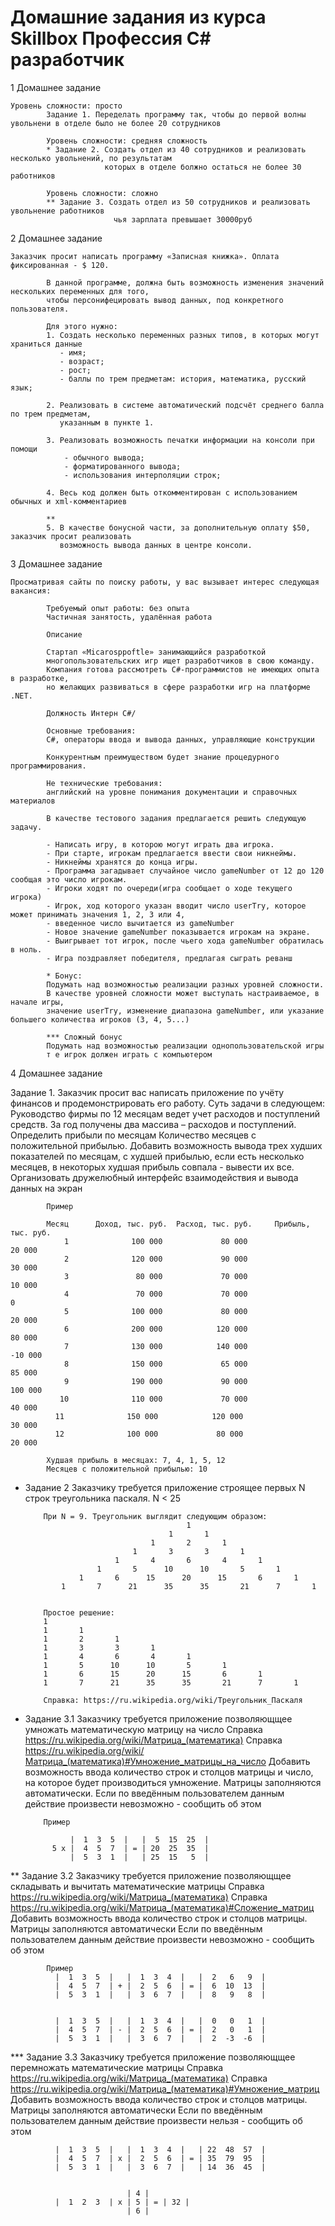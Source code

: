 # Домашние задания из курса Skillbox Профессия С# разработчик 
1 Домашнее задание
            
    Уровень сложности: просто
            Задание 1. Переделать программу так, чтобы до первой волны увольнени в отделе было не более 20 сотрудников

            Уровень сложности: средняя сложность
            * Задание 2. Создать отдел из 40 сотрудников и реализовать несколько увольнений, по результатам
                         которых в отделе болжно остаться не более 30 работников

            Уровень сложности: сложно
            ** Задание 3. Создать отдел из 50 сотрудников и реализовать увольнение работников
                           чья зарплата превышает 30000руб

2 Домашнее задание

    Заказчик просит написать программу «Записная книжка». Оплата фиксированная - $ 120.

            В данной программе, должна быть возможность изменения значений нескольких переменных для того,
            чтобы персонифецировать вывод данных, под конкретного пользователя.

            Для этого нужно: 
            1. Создать несколько переменных разных типов, в которых могут храниться данные
               - имя;
               - возраст;
               - рост;
               - баллы по трем предметам: история, математика, русский язык;

            2. Реализовать в системе автоматический подсчёт среднего балла по трем предметам, 
               указанным в пункте 1.

            3. Реализовать возможность печатки информации на консоли при помощи 
                - обычного вывода;
                - форматированного вывода;
                - использования интерполяции строк;

            4. Весь код должен быть откомментирован с использованием обычных и хml-комментариев

            **
            5. В качестве бонусной части, за дополнительную оплату $50, заказчик просит реализовать 
               возможность вывода данных в центре консоли.
               
3 Домашнее задание

    Просматривая сайты по поиску работы, у вас вызывает интерес следующая вакансия:

            Требуемый опыт работы: без опыта
            Частичная занятость, удалённая работа
            
            Описание 
            
            Стартап «Micarosppoftle» занимающийся разработкой
            многопользовательских игр ищет разработчиков в свою команду.
            Компания готова рассмотреть C#-программистов не имеющих опыта в разработке, 
            но желающих развиваться в сфере разработки игр на платформе .NET.
            
            Должность Интерн C#/
            
            Основные требования:
            C#, операторы ввода и вывода данных, управляющие конструкции 
             
            Конкурентным преимуществом будет знание процедурного программирования.
            
            Не технические требования: 
            английский на уровне понимания документации и справочных материалов
           
            В качестве тестового задания предлагается решить следующую задачу.
            
            - Написать игру, в которою могут играть два игрока.
            - При старте, игрокам предлагается ввести свои никнеймы.
            - Никнеймы хранятся до конца игры.
            - Программа загадывает случайное число gameNumber от 12 до 120 сообщая это число игрокам.
            - Игроки ходят по очереди(игра сообщает о ходе текущего игрока)
            - Игрок, ход которого указан вводит число userTry, которое может принимать значения 1, 2, 3 или 4,
            - введенное число вычитается из gameNumber
            - Новое значение gameNumber показывается игрокам на экране.
            - Выигрывает тот игрок, после чьего хода gameNumber обратилась в ноль.
            - Игра поздравляет победителя, предлагая сыграть реванш
             
            * Бонус:
            Подумать над возможностью реализации разных уровней сложности.
            В качестве уровней сложности может выступать настраиваемое, в начале игры,
            значение userTry, изменение диапазона gameNumber, или указание большего количества игроков (3, 4, 5...)

            *** Сложный бонус
            Подумать над возможностью реализации однопользовательской игры
            т е игрок должен играть с компьютером
            
4 Домашнее задание

  Задание 1.
            Заказчик просит вас написать приложение по учёту финансов
            и продемонстрировать его работу.
            Суть задачи в следующем: 
            Руководство фирмы по 12 месяцам ведет учет расходов и поступлений средств. 
            За год получены два массива – расходов и поступлений.
            Определить прибыли по месяцам
            Количество месяцев с положительной прибылью.
            Добавить возможность вывода трех худших показателей по месяцам, с худшей прибылью, 
            если есть несколько месяцев, в некоторых худшая прибыль совпала - вывести их все.
            Организовать дружелюбный интерфейс взаимодействия и вывода данных на экран

            Пример
                   
            Месяц      Доход, тыс. руб.  Расход, тыс. руб.     Прибыль, тыс. руб.
                1              100 000             80 000                 20 000
                2              120 000             90 000                 30 000
                3               80 000             70 000                 10 000
                4               70 000             70 000                      0
                5              100 000             80 000                 20 000
                6              200 000            120 000                 80 000
                7              130 000            140 000                -10 000
                8              150 000             65 000                 85 000
                9              190 000             90 000                100 000
               10              110 000             70 000                 40 000
              11              150 000            120 000                 30 000
              12              100 000             80 000                 20 000
             
            Худшая прибыль в месяцах: 7, 4, 1, 5, 12
            Месяцев с положительной прибылью: 10

  * Задание 2
            Заказчику требуется приложение строящее первых N строк треугольника паскаля. N < 25
            
            При N = 9. Треугольник выглядит следующим образом:
                                            1
                                        1       1
                                    1       2       1
                                1       3       3       1
                            1       4       6       4       1
                        1       5      10      10       5       1
                    1       6      15      20      15       6       1
                1       7      21      35      35       21      7       1
                                                                         
                                                                         
            Простое решение:                                                             
            1
            1       1
            1       2       1
            1       3       3       1
            1       4       6       4       1
            1       5      10      10       5       1
            1       6      15      20      15       6       1
            1       7      21      35      35       21      7       1
             
            Справка: https://ru.wikipedia.org/wiki/Треугольник_Паскаля

  * Задание 3.1
            Заказчику требуется приложение позволяющщее умножать математическую матрицу на число
            Справка https://ru.wikipedia.org/wiki/Матрица_(математика)
            Справка https://ru.wikipedia.org/wiki/Матрица_(математика)#Умножение_матрицы_на_число
            Добавить возможность ввода количество строк и столцов матрицы и число,
            на которое будет производиться умножение.
            Матрицы заполняются автоматически. 
            Если по введённым пользователем данным действие произвести невозможно - сообщить об этом
            
            Пример
            
                  |  1  3  5  |   |  5  15  25  |
              5 х |  4  5  7  | = | 20  25  35  |
                  |  5  3  1  |   | 25  15   5  |
           
           
  ** Задание 3.2
            Заказчику требуется приложение позволяющщее складывать и вычитать математические матрицы
            Справка https://ru.wikipedia.org/wiki/Матрица_(математика)
            Справка https://ru.wikipedia.org/wiki/Матрица_(математика)#Сложение_матриц
            Добавить возможность ввода количество строк и столцов матрицы.
            Матрицы заполняются автоматически
            Если по введённым пользователем данным действие произвести невозможно - сообщить об этом
            
            Пример
              |  1  3  5  |   |  1  3  4  |   |  2   6   9  |
              |  4  5  7  | + |  2  5  6  | = |  6  10  13  |
              |  5  3  1  |   |  3  6  7  |   |  8   9   8  |
              
              
              |  1  3  5  |   |  1  3  4  |   |  0   0   1  |
              |  4  5  7  | - |  2  5  6  | = |  2   0   1  |
              |  5  3  1  |   |  3  6  7  |   |  2  -3  -6  |
            
  *** Задание 3.3
            Заказчику требуется приложение позволяющщее перемножать математические матрицы
            Справка https://ru.wikipedia.org/wiki/Матрица_(математика)
            Справка https://ru.wikipedia.org/wiki/Матрица_(математика)#Умножение_матриц
            Добавить возможность ввода количество строк и столцов матрицы.
            Матрицы заполняются автоматически
            Если по введённым пользователем данным действие произвести нельзя - сообщить об этом
             
              |  1  3  5  |   |  1  3  4  |   | 22  48  57  |
              |  4  5  7  | х |  2  5  6  | = | 35  79  95  |
              |  5  3  1  |   |  3  6  7  |   | 14  36  45  |
            
             
                              | 4 |   
              |  1  2  3  | х | 5 | = | 32 |
                              | 6 |  
           
